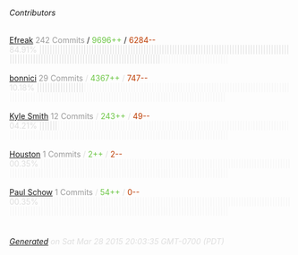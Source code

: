 ###### Contributors
[Efreak](https://github.com/Efreak)
<font color="#999">242 Commits</font> / <font color="#6cc644">9696++</font> / <font color="#bd3c00"> 6284--</font>
<font color="#dedede">84.91%&nbsp;<font color="#dedede">||||||||||||||||||||||||||||||||||||||||||||||||||||||||||||||||||||||||||||||||||||||||||||||||||||||||||||||||||||||||||||||||||||||||||||||||||||||||||</font><font color="#f4f4f4">||||||||||||||||||||||||||</font><br><br>
[bonnici](https://github.com/bonnici)
<font color="#999">29 Commits</font> / <font color="#6cc644">4367++</font> / <font color="#bd3c00"> 747--</font>
<font color="#dedede">10.18%&nbsp;<font color="#dedede">||||||||||||||||||</font><font color="#f4f4f4">||||||||||||||||||||||||||||||||||||||||||||||||||||||||||||||||||||||||||||||||||||||||||||||||||||||||||||||||||||||||||||||||||||||||||||||||||||||||||||||||||</font><br><br>
[Kyle Smith](https://github.com/dragonbanshee)
<font color="#999">12 Commits</font> / <font color="#6cc644">243++</font> / <font color="#bd3c00"> 49--</font>
<font color="#dedede">04.21%&nbsp;<font color="#dedede">|||||||</font><font color="#f4f4f4">|||||||||||||||||||||||||||||||||||||||||||||||||||||||||||||||||||||||||||||||||||||||||||||||||||||||||||||||||||||||||||||||||||||||||||||||||||||||||||||||||||||||||||||</font><br><br>
[Houston](https://github.com/dungdung)
<font color="#999">1 Commits</font> / <font color="#6cc644">2++</font> / <font color="#bd3c00"> 2--</font>
<font color="#dedede">00.35%&nbsp;<font color="#dedede"></font><font color="#f4f4f4">||||||||||||||||||||||||||||||||||||||||||||||||||||||||||||||||||||||||||||||||||||||||||||||||||||||||||||||||||||||||||||||||||||||||||||||||||||||||||||||||||||||||||||||||||||</font><br><br>
[Paul Schow](https://github.com/paulschow)
<font color="#999">1 Commits</font> / <font color="#6cc644">54++</font> / <font color="#bd3c00"> 0--</font>
<font color="#dedede">00.35%&nbsp;<font color="#dedede"></font><font color="#f4f4f4">||||||||||||||||||||||||||||||||||||||||||||||||||||||||||||||||||||||||||||||||||||||||||||||||||||||||||||||||||||||||||||||||||||||||||||||||||||||||||||||||||||||||||||||||||||</font><br><br>
###### [Generated](https://github.com/jakeleboeuf/contributor) on Sat Mar 28 2015 20:03:35 GMT-0700 (PDT)
